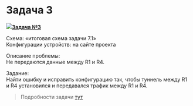 # Задача 3

[![](http://img-fotki.yandex.ru/get/6622/83739833.1f/0_9e219_a466f149_S.jpg)**Задача №3**](https://linkmeup.ru/blog/42.html)

Схема: «итоговая схема задачи 7.1»  
Конфигурации устройств: на сайте проекта

Описание проблемы:  
Не передаются данные между R1 и R4.

Задание:  
Найти ошибку и исправить конфигурацию так, чтобы туннель между R1 и R4 установился и передавался трафик между R1 и R4.

> Подробности задачи [тут](https://linkmeup.ru/blog/42.html)
